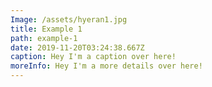 ```yaml
---
Image: /assets/hyeran1.jpg
title: Example 1
path: example-1
date: 2019-11-20T03:24:38.667Z
caption: Hey I'm a caption over here!
moreInfo: Hey I'm a more details over here!
---
```


